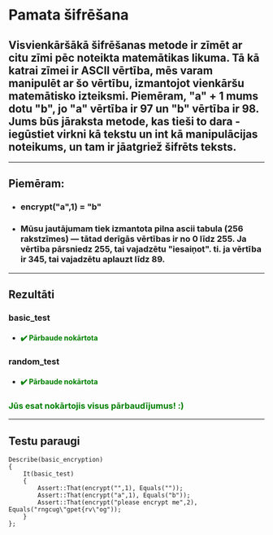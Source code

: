 # **Pamata šifrēšana**

## **Visvienkāršākā šifrēšanas metode ir zīmēt ar citu zīmi pēc noteikta matemātikas likuma. Tā kā katrai zīmei ir ASCII vērtība, mēs varam manipulēt ar šo vērtību, izmantojot vienkāršu matemātisko izteiksmi. Piemēram, "a" + 1 mums dotu "b", jo "a" vērtība ir 97 un "b" vērtība ir 98. Jums būs jāraksta metode, kas tieši to dara - iegūstiet virkni kā tekstu un int kā manipulācijas noteikums, un tam ir jāatgriež šifrēts teksts.**

------
## **Piemēram:**

* ### encrypt("a",1) = "b"

* ### Mūsu jautājumam tiek izmantota pilna ascii tabula (256 rakstzīmes) — tātad derīgās vērtības ir no 0 līdz 255. Ja vērtība pārsniedz 255, tai vajadzētu "iesaiņot". ti. ja vērtība ir 345, tai vajadzētu aplauzt līdz 89.
---
## **Rezultāti**


###   basic_test
- #### <span style="color:green">:heavy_check_mark: Pārbaude nokārtota</span>

### random_test
- #### <span style="color:green">:heavy_check_mark: Pārbaude nokārtota</span>

### <span style="color:green"> Jūs esat nokārtojis visus pārbaudījumus! :)</span>

---
## **Testu paraugi**
```
Describe(basic_encryption)
{
    It(basic_test)
    {
        Assert::That(encrypt("",1), Equals(""));
        Assert::That(encrypt("a",1), Equals("b"));
        Assert::That(encrypt("please encrypt me",2), Equals("rngcug\"gpet{rv\"og"));
    }
};
